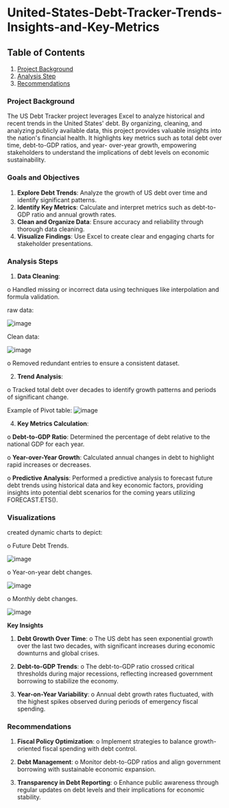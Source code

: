# United-States-Debt-Tracker-Trends-Insights-and-Key-Metrics

## Table of Contents
1. [Project Background](#project-background)
2. [Analysis Step](#Analysis-Steps)
4. [Recommendations](#Recommendations)

### Project Background 
The US Debt Tracker project leverages Excel to analyze historical and recent trends
in the United States&#39; debt. By organizing, cleaning, and analyzing publicly available
data, this project provides valuable insights into the nation&#39;s financial health. It
highlights key metrics such as total debt over time, debt-to-GDP ratios, and year-
over-year growth, empowering stakeholders to understand the implications of debt
levels on economic sustainability.

### Goals and Objectives
1. **Explore Debt Trends**: Analyze the growth of US debt over time and identify
significant patterns.
2. **Identify Key Metrics**: Calculate and interpret metrics such as debt-to-GDP
ratio and annual growth rates.
3. **Clean and Organize Data**: Ensure accuracy and reliability through thorough
data cleaning.
4. **Visualize Findings**: Use Excel to create clear and engaging charts for
stakeholder presentations.

### Analysis Steps
1. **Data Cleaning**:
   
o Handled missing or incorrect data using techniques like interpolation
and formula validation.

raw data: 

![image](https://github.com/user-attachments/assets/f35bc914-c919-45e7-b2b1-1adcaae54d48)

Clean data: 

![image](https://github.com/user-attachments/assets/fb4459fe-6c80-4b00-addf-e228db1ba5a7)


o Removed redundant entries to ensure a consistent dataset.

2. **Trend Analysis**:
   
o Tracked total debt over decades to identify growth patterns and periods
of significant change.

Example of Pivot table: ![image](https://github.com/user-attachments/assets/27a4d2dc-9cdc-458a-babb-5d10386ecd82)


4. **Key Metrics Calculation**:
   
o **Debt-to-GDP Ratio**: Determined the percentage of debt relative to the
national GDP for each year.

o **Year-over-Year Growth**: Calculated annual changes in debt to highlight
rapid increases or decreases.

o **Predictive Analysis**: Performed a predictive analysis to forecast future debt trends using historical data and key economic factors, providing insights into potential debt scenarios for the coming years utilizing FORECAST.ETS().



### Visualizations

created dynamic charts to depict:

o Future Debt Trends.

![image](https://github.com/user-attachments/assets/507a6b1c-4f28-49a9-b659-b7a349de120a)

o Year-on-year debt changes.

![image](https://github.com/user-attachments/assets/acef8699-03e4-4499-932e-edf06b68a872)

o Monthly debt changes.

![image](https://github.com/user-attachments/assets/cb7d1d32-0cbb-4f16-ba75-d518187687d1)

**Key Insights**
1. **Debt Growth Over Time**:
o The US debt has seen exponential growth over the last two decades,
with significant increases during economic downturns and global
crises.

2. **Debt-to-GDP Trends**:
o The debt-to-GDP ratio crossed critical thresholds during major
recessions, reflecting increased government borrowing to stabilize the
economy.

3. **Year-on-Year Variability**:
o Annual debt growth rates fluctuated, with the highest spikes observed
during periods of emergency fiscal spending.

### Recommendations
1. **Fiscal Policy Optimization**:
o Implement strategies to balance growth-oriented fiscal spending with
debt control.

2. **Debt Management**:
o Monitor debt-to-GDP ratios and align government borrowing with
sustainable economic expansion.

3. **Transparency in Debt Reporting**:
o Enhance public awareness through regular updates on debt levels and
their implications for economic stability.
